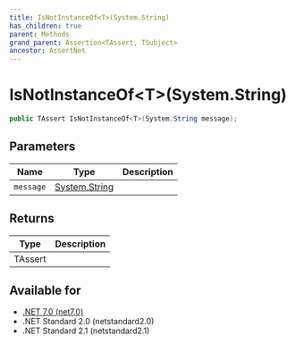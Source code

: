 ```yaml
---
title: IsNotInstanceOf<T>(System.String)
has_children: true
parent: Methods
grand_parent: Assertion<TAssert, TSubject>
ancestor: AssertNet
---
```

# IsNotInstanceOf&lt;T&gt;(System.String)

```csharp
public TAssert IsNotInstanceOf<T>(System.String message);
```

## Parameters
|Name|Type|Description|
|-|-|-|
|`message`|[System.String](https://learn.microsoft.com/en-us/dotnet/api/system.string)||

## Returns
|Type|Description|
|-|-|
|TAssert||

## Available for
- [.NET 7.0 (net7.0)](https://versionsof.net/core/7.0/)
- .NET Standard 2.0 (netstandard2.0)
- .NET Standard 2.1 (netstandard2.1)
